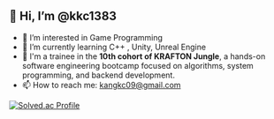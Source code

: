 ## 👋 Hi, I’m @kkc1383
 - 👀 I’m interested in Game Programming  
 - 🌱 I’m currently learning C++ , Unity, Unreal Engine  
 - 🔭 I'm a trainee in the **10th cohort of KRAFTON Jungle**,
a hands-on software engineering bootcamp focused on algorithms, system programming, and backend development.
- 📫 How to reach me: kangkc09@gmail.com


[![Solved.ac Profile](http://mazassumnida.wtf/api/v2/generate_badge?boj=kangkc09)](https://solved.ac/kangkc09/)
<!---
kangkc09/kangkc09 is a ✨ special ✨ repository because its `README.md` (this file) appears on your GitHub profile.
You can click the Preview link to take a look at your changes.
--->


<!--
**kkc1383/kkc1383** is a ✨ _special_ ✨ repository because its `README.md` (this file) appears on your GitHub profile.

Here are some ideas to get you started:

- 🔭 I’m currently working on ...
- 🌱 I’m currently learning ...
- 👯 I’m looking to collaborate on ...
- 🤔 I’m looking for help with ...
- 💬 Ask me about ...
- 📫 How to reach me: ...
- 😄 Pronouns: ...
- ⚡ Fun fact: ...
-->
